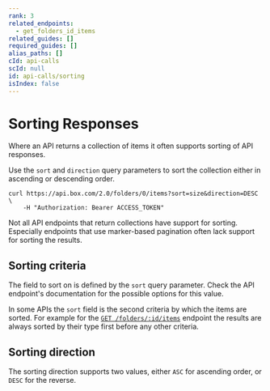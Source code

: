 ```yaml
---
rank: 3
related_endpoints:
  - get_folders_id_items
related_guides: []
required_guides: []
alias_paths: []
cId: api-calls
scId: null
id: api-calls/sorting
isIndex: false
---
```


# Sorting Responses

Where an API returns a collection of items it often supports sorting of API
responses.

Use the `sort` and `direction` query parameters to sort the collection either in
ascending or descending order.

```curl
curl https://api.box.com/2.0/folders/0/items?sort=size&direction=DESC \
    -H "Authorization: Bearer ACCESS_TOKEN"
```

<Message type='warning'>

Not all API endpoints that return collections have support for sorting.
Especially endpoints that use marker-based pagination often lack support for
sorting the results.

</Message>

## Sorting criteria

The field to sort on is defined by the `sort` query parameter. Check the API
endpoint's documentation for the possible options for this value.

<Message type='notice'>

In some APIs the `sort` field is the second criteria by which the items are
sorted. For example for the [`GET /folders/:id/items`][get_folders_id_items]
endpoint the results are always sorted by their type first before any other
criteria.

</Message>

## Sorting direction

The sorting direction supports two values, either `ASC` for ascending order, or
`DESC` for the reverse.

[get_folders_id_items]: endpoint://get_folders_id_items
